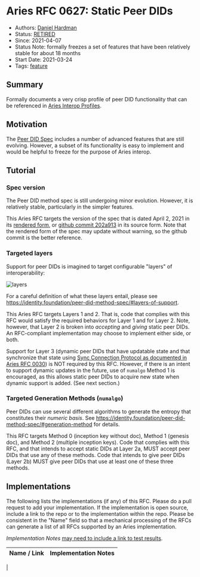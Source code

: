 # Aries RFC 0627: Static Peer DIDs
- Authors: [Daniel Hardman](daniel.hardman@gmail.com)
- Status: [RETIRED](/README.md#retired)
- Since: 2021-04-07
- Status Note: formally freezes a set of features that have been relatively stable for about 18 months
- Start Date: 2021-03-24
- Tags: [feature](/tags.md#feature)

## Summary

Formally documents a very crisp profile of peer DID functionality that can be referenced in [Aries Interop Profiles](../../concepts/0302-aries-interop-profile/README.md).

## Motivation

The [Peer DID Spec](https://identity.foundation/peer-did-method-spec) includes a number of advanced features that are still evolving. However, a subset of its functionality is easy to implement and would be helpful to freeze for the purpose of Aries interop.

## Tutorial

### Spec version

The Peer DID method spec is still undergoing minor evolution. However, it is relatively stable, particularly in the simpler features.

This Aries RFC targets the version of the spec that is dated April 2, 2021 in its [rendered form](https://identity.foundation/peer-did-method-spec), or [github commit 202a913](https://github.com/decentralized-identity/peer-did-method-spec/commit/202a91338f18e28612724b60f3843c6f6b123226) in its source form. Note that the rendered form of the spec may update without warning, so the github commit is the better reference.

### Targeted layers

Support for peer DIDs is imagined to target configurable "layers" of interoperability:

![layers](https://identity.foundation/peer-did-method-spec/impl-layers.png)

For a careful definition of what these layers entail, please see https://identity.foundation/peer-did-method-spec/#layers-of-support.

This Aries RFC targets Layers 1 and 2. That is, code that complies with this RFC would satisfy the required behaviors for Layer 1 and for Layer 2. Note, however, that Layer 2 is broken into _accepting_ and _giving_ static peer DIDs. An RFC-compliant implementation may choose to implement either side, or both.

Support for Layer 3 (dynamic peer DIDs that have updatable state and that synchronize that state using [Sync Connection Protocol as documented in Aries RFC 0030](../0030-sync-connection/README.md)) is NOT required by this RFC. However, if there is an intent to support dynamic updates in the future, use of `numalgo` Method 1 is encouraged, as this allows static peer DIDs to acquire new state when dynamic support is added. (See next section.)

### Targeted Generation Methods (`numalgo`)

Peer DIDs can use several different algorithms to generate the entropy that constitutes their _numeric basis_. See https://identity.foundation/peer-did-method-spec/#generation-method for details.

This RFC targets Method 0 (inception key without doc), Method 1 (genesis doc), and Method 2 (multiple inception keys). Code that complies with this RFC, and that intends to accept static DIDs at Layer 2a, MUST accept peer DIDs that use any of these methods. Code that intends to give peer DIDs (Layer 2b) MUST give peer DIDs that use at least one of these three methods.

## Implementations

The following lists the implementations (if any) of this RFC. Please do a pull request to add your implementation. If the implementation is open source, include a link to the repo or to the implementation within the repo. Please be consistent in the "Name" field so that a mechanical processing of the RFCs can generate a list of all RFCs supported by an Aries implementation.

*Implementation Notes* [may need to include a link to test results](/README.md#accepted).

Name / Link | Implementation Notes
--- | ---
 | 

